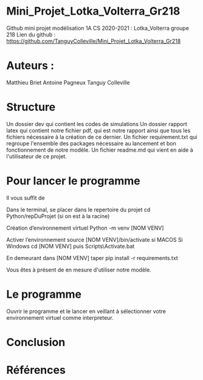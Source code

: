 # Mini_Projet_Lotka_Volterra_Gr218
Github mini projet modélisation 1A CS 2020-2021 : Lotka_Volterra groupe 218 
Lien du github : https://github.com/TanguyColleville/Mini_Projet_Lotka_Volterra_Gr218

# Auteurs : 
Matthieu Briet 
Antoine Pagneux 
Tanguy Colleville 

# Structure 
Un dossier dev qui contient les codes de simulations
Un dossier rapport latex qui contient notre fichier pdf, qui est notre rapport ainsi que tous les fichiers nécessaire à la création de ce dernier. 
Un fichier requirement.txt qui regroupe l'ensemble des packages nécessaire au lancement et bon fonctionnement de notre modèle. 
Un fichier readme.md qui vient en aide à l'utilisateur de ce projet. 

# Pour lancer le programme

Il vous suffit de 

Dans le terminal, se placer dans le repertoire du projet
cd Python/repDuProjet (si on est à la racine)

Création d’environnement virtuel
Python -m venv [NOM VENV]

Activer l’environnement
source [NOM VENV]/bin/activate si MACOS
Si Windows 
cd [NOM VENV] puis Scripts\Activate.bat 

En demeurant dans [NOM VENV] taper pip install -r requirements.txt

Vous êtes à présent de en mesure d'utiliser notre modèle.
# Le programme 

Ouvrir le programme et le lancer en veillant à sélectionner votre environnement virtuel comme interpreteur. 

# Conclusion 

# Références 


